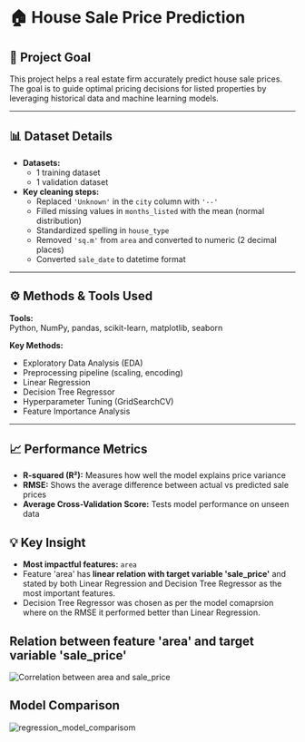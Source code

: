 # 🏠 House Sale Price Prediction

## 📌 Project Goal
This project helps a real estate firm accurately predict house sale prices. The goal is to guide optimal pricing decisions for listed properties by leveraging historical data and machine learning models.

---

## 📊 Dataset Details

- **Datasets:**  
  - 1 training dataset  
  - 1 validation dataset
- **Key cleaning steps:**  
  - Replaced `'Unknown'` in the `city` column with `'--'`
  - Filled missing values in `months_listed` with the mean (normal distribution)
  - Standardized spelling in `house_type`
  - Removed `'sq.m'` from `area` and converted to numeric (2 decimal places)
  - Converted `sale_date` to datetime format

---

## ⚙️ Methods & Tools Used

**Tools:**  
Python, NumPy, pandas, scikit-learn, matplotlib, seaborn

**Key Methods:**  
- Exploratory Data Analysis (EDA)
- Preprocessing pipeline (scaling, encoding)
- Linear Regression
- Decision Tree Regressor
- Hyperparameter Tuning (GridSearchCV)
- Feature Importance Analysis

---

## 📈 Performance Metrics

- **R-squared (R²):** Measures how well the model explains price variance
- **RMSE:** Shows the average difference between actual vs predicted sale prices
- **Average Cross-Validation Score:** Tests model performance on unseen data

## 💡 Key Insight

- **Most impactful features:** `area`
- Feature 'area' has **linear relation with target variable 'sale_price'** and stated by both Linear Regression and Decision Tree       Regressor as the most important features.
- Decision Tree Regressor was chosen as per the model comaprsion where on the RMSE it performed better than Linear Regression.


## Relation between feature 'area' and target variable 'sale_price'
![Correlation between area and sale_price](https://github.com/user-attachments/assets/bdf4e898-a68f-4323-879d-1446a2ca33e3)


## Model Comparison
![regression_model_comparisom](https://github.com/user-attachments/assets/97dce9bd-f479-4d38-81f7-7ada2f6dabec)

